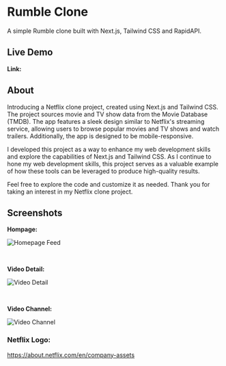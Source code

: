 # Rumble Clone

A simple Rumble clone built with Next.js, Tailwind CSS and RapidAPI.

## Live Demo

**Link:**

## About

Introducing a Netflix clone project, created using Next.js and Tailwind CSS. The project sources movie and TV show data from the Movie Database (TMDB). The app features a sleek design similar to Netflix's streaming service, allowing users to browse popular movies and TV shows and watch trailers. Additionally, the app is designed to be mobile-responsive.

I developed this project as a way to enhance my web development skills and explore the capabilities of Next.js and Tailwind CSS. As I continue to hone my web development skills, this project serves as a valuable example of how these tools can be leveraged to produce high-quality results.

Feel free to explore the code and customize it as needed. Thank you for taking an interest in my Netflix clone project.

## Screenshots

**Hompage:**

![Homepage Feed](/public/images/screenshot1.png "Homepage Feed")

<br/>

**Video Detail:**

![Video Detail](/public/images/screenshot2.png "Video Detail")

<br/>

**Video Channel:**

![Video Channel](/public/images/screenshot3.png "Video Channel")

### Netflix Logo:

https://about.netflix.com/en/company-assets
